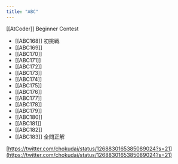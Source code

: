 ```yaml
---
title: "ABC"
---
```


[[AtCoder]] Beginner Contest

- [[ABC168]] 初挑戦
- [[ABC169]]
- [[ABC170]]
- [[ABC171]]
- [[ABC172]]
- [[ABC173]]
- [[ABC174]]
- [[ABC175]]
- [[ABC176]]
- [[ABC177]]
- [[ABC178]]
- [[ABC179]]
- [[ABC180]]
- [[ABC181]]
- [[ABC182]]
- [[ABC183]] 全問正解


[https://twitter.com/chokudai/status/1268830165385089024?s=21](https://twitter.com/chokudai/status/1268830165385089024?s=21)
